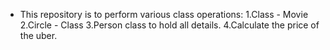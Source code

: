 * This repository is to perform various class operations:
1.Class - Movie
2.Circle - Class
3.Person class to hold all details.
4.Calculate  the price of the uber.
